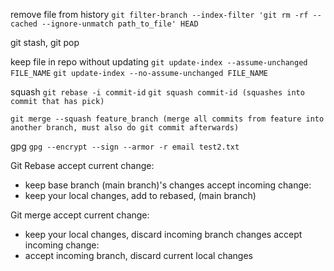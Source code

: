 remove file from history
`git filter-branch --index-filter 'git rm -rf --cached --ignore-unmatch path_to_file' HEAD`

git stash, git pop

keep file in repo without updating
`git update-index --assume-unchanged FILE_NAME`
`git update-index --no-assume-unchanged FILE_NAME`



squash
`git rebase -i commit-id`
`git squash commit-id (squashes into commit that has pick)`

`git merge --squash feature_branch (merge all commits from feature into another branch, must also do git commit afterwards)`


gpg
`gpg --encrypt --sign --armor -r email test2.txt`


Git Rebase 
accept current change:
  - keep base branch (main branch)'s changes
accept incoming change:
  - keep your local changes, add to rebased,
  (main branch)

Git merge
accept current change:
  - keep your local changes, discard incoming branch changes
accept incoming change:
  - accept incoming branch, discard current local changes
